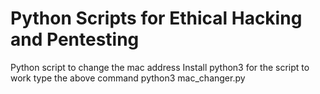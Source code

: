 # Python Scripts for Ethical Hacking and Pentesting
Python script to change the mac address 
Install python3 for the script to work
type the above command python3 mac_changer.py
